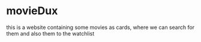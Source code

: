 # movieDux
this is a website containing some movies as cards, where we can search for them and also them to the watchlist
